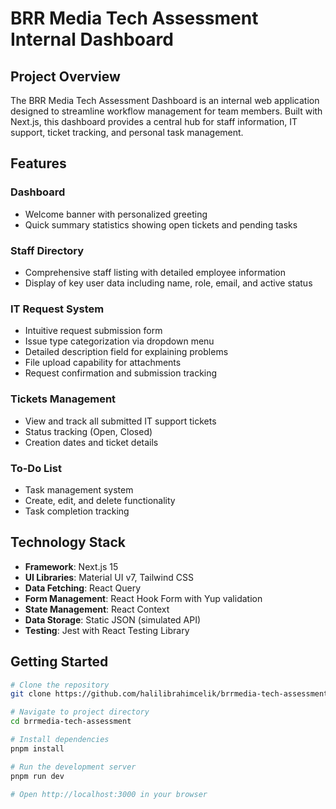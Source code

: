 # BRR Media Tech Assessment Internal Dashboard

## Project Overview

The BRR Media Tech Assessment Dashboard is an internal web application designed to streamline workflow management for team members. Built with Next.js, this dashboard provides a central hub for staff information, IT support, ticket tracking, and personal task management.

## Features

### Dashboard

- Welcome banner with personalized greeting
- Quick summary statistics showing open tickets and pending tasks

### Staff Directory

- Comprehensive staff listing with detailed employee information
- Display of key user data including name, role, email, and active status

### IT Request System

- Intuitive request submission form
- Issue type categorization via dropdown menu
- Detailed description field for explaining problems
- File upload capability for attachments
- Request confirmation and submission tracking

### Tickets Management

- View and track all submitted IT support tickets
- Status tracking (Open, Closed)
- Creation dates and ticket details

### To-Do List

- Task management system
- Create, edit, and delete functionality
- Task completion tracking

## Technology Stack

- **Framework**: Next.js 15
- **UI Libraries**: Material UI v7, Tailwind CSS
- **Data Fetching**: React Query
- **Form Management**: React Hook Form with Yup validation
- **State Management**: React Context
- **Data Storage**: Static JSON (simulated API)
- **Testing**: Jest with React Testing Library

## Getting Started

```bash
# Clone the repository
git clone https://github.com/halilibrahimcelik/brrmedia-tech-assessment.git

# Navigate to project directory
cd brrmedia-tech-assessment

# Install dependencies
pnpm install

# Run the development server
pnpm run dev

# Open http://localhost:3000 in your browser
```
